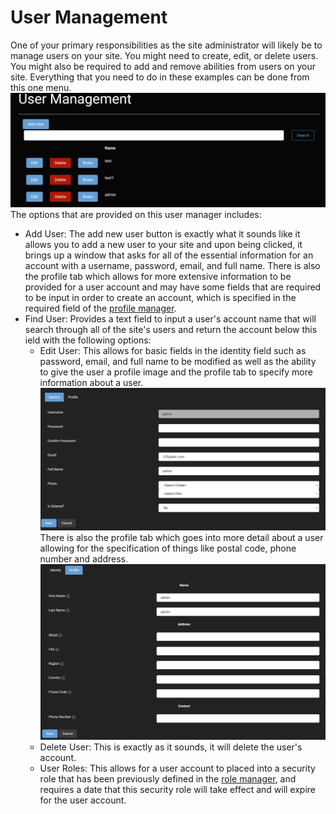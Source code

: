 # User Management

One of your primary responsibilities as the site administrator will likely be to manage users on your site\. You might need to create, edit, or delete users\. You might also be required to add and remove abilities from users on your site\. Everything that you need to do in these examples can be done from this one menu\.
![user-management](user-management.png)
The options that are provided on this user manager includes:
* Add User: The add new user button is exactly what it sounds like it allows you to add a new user to your site and upon being clicked, it brings up a window that asks for all of the essential information for an account with a username, password, email, and full name\. There is also the profile tab which allows for more extensive information to be provided for a user account and may have some fields that are required to be input in order to create an account, which is specified in the required field of the [profile manager](profile-management.md)\.
* Find User: Provides a text field to input a user's account name that will search through all of the site's users and return the account below this ield with the following options:
    * Edit User: This allows for basic fields in the identity field such as password, email, and full name to be modified as well as the ability to give the user a profile image and the profile tab to specify more information about a user\. 
    ![user-identity](user-identity.png)
    There is also the profile tab which goes into more detail about a user allowing for the specification of things like postal code, phone number and address\.
    ![user-profile](user-profile.png)
    * Delete User: This is exactly as it sounds, it will delete the user's account\.
    * User Roles: This allows for a user account to placed into a security role that has been previously defined in the [role manager](role-management.md), and requires a date that this security role will take effect and will expire for the user account\.